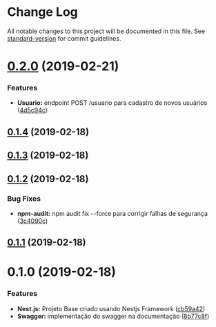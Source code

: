 # Change Log

All notable changes to this project will be documented in this file. See [standard-version](https://github.com/conventional-changelog/standard-version) for commit guidelines.

# [0.2.0](https://github.com/NaturesProphet/BackendJR/compare/v0.1.4...v0.2.0) (2019-02-21)


### Features

* **Usuario:** endpoint POST /usuario para cadastro de novos usuários ([4d5c94c](https://github.com/NaturesProphet/BackendJR/commit/4d5c94c))



<a name="0.1.4"></a>
## [0.1.4](https://github.com/NaturesProphet/BackendJR/compare/v0.1.3...v0.1.4) (2019-02-18)



<a name="0.1.3"></a>
## [0.1.3](https://github.com/NaturesProphet/BackendJR/compare/v0.1.2...v0.1.3) (2019-02-18)



<a name="0.1.2"></a>
## [0.1.2](https://github.com/NaturesProphet/BackendJR/compare/v0.1.1...v0.1.2) (2019-02-18)


### Bug Fixes

* **npm-audit:** npm audit fix --force para corrigir falhas de segurança ([3c4090c](https://github.com/NaturesProphet/BackendJR/commit/3c4090c))



<a name="0.1.1"></a>
## [0.1.1](https://github.com/NaturesProphet/BackendJR/compare/v0.1.0...v0.1.1) (2019-02-18)



<a name="0.1.0"></a>
# 0.1.0 (2019-02-18)


### Features

* **Nest.js:** Projeto Base criado usando Nestjs Framework ([cb59a42](https://github.com/NaturesProphet/BackendJR/commit/cb59a42))
* **Swagger:** implementação do swagger na documentação ([8b77c8f](https://github.com/NaturesProphet/BackendJR/commit/8b77c8f))

